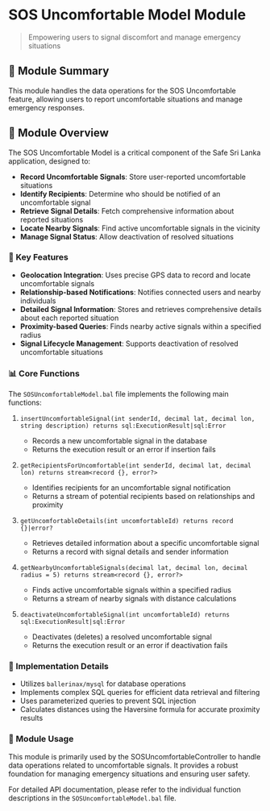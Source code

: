 # SOS Uncomfortable Model Module

> Empowering users to signal discomfort and manage emergency situations

## 📢 Module Summary

This module handles the data operations for the SOS Uncomfortable feature, allowing users to report uncomfortable situations and manage emergency responses.

## 🌟 Module Overview

The SOS Uncomfortable Model is a critical component of the Safe Sri Lanka application, designed to:

- **Record Uncomfortable Signals**: Store user-reported uncomfortable situations
- **Identify Recipients**: Determine who should be notified of an uncomfortable signal
- **Retrieve Signal Details**: Fetch comprehensive information about reported situations
- **Locate Nearby Signals**: Find active uncomfortable signals in the vicinity
- **Manage Signal Status**: Allow deactivation of resolved situations

### 🔑 Key Features

- **Geolocation Integration**: Uses precise GPS data to record and locate uncomfortable signals
- **Relationship-based Notifications**: Notifies connected users and nearby individuals
- **Detailed Signal Information**: Stores and retrieves comprehensive details about each reported situation
- **Proximity-based Queries**: Finds nearby active signals within a specified radius
- **Signal Lifecycle Management**: Supports deactivation of resolved uncomfortable situations

### 📊 Core Functions

The `SOSUncomfortableModel.bal` file implements the following main functions:

1. `insertUncomfortableSignal(int senderId, decimal lat, decimal lon, string description) returns sql:ExecutionResult|sql:Error`
   - Records a new uncomfortable signal in the database
   - Returns the execution result or an error if insertion fails

2. `getRecipientsForUncomfortable(int senderId, decimal lat, decimal lon) returns stream<record {}, error?>`
   - Identifies recipients for an uncomfortable signal notification
   - Returns a stream of potential recipients based on relationships and proximity

3. `getUncomfortableDetails(int uncomfortableId) returns record {}|error?`
   - Retrieves detailed information about a specific uncomfortable signal
   - Returns a record with signal details and sender information

4. `getNearbyUncomfortableSignals(decimal lat, decimal lon, decimal radius = 5) returns stream<record {}, error?>`
   - Finds active uncomfortable signals within a specified radius
   - Returns a stream of nearby signals with distance calculations

5. `deactivateUncomfortableSignal(int uncomfortableId) returns sql:ExecutionResult|sql:Error`
   - Deactivates (deletes) a resolved uncomfortable signal
   - Returns the execution result or an error if deactivation fails

### 🔧 Implementation Details

- Utilizes `ballerinax/mysql` for database operations
- Implements complex SQL queries for efficient data retrieval and filtering
- Uses parameterized queries to prevent SQL injection
- Calculates distances using the Haversine formula for accurate proximity results

### 🔗 Module Usage

This module is primarily used by the SOSUncomfortableController to handle data operations related to uncomfortable signals. It provides a robust foundation for managing emergency situations and ensuring user safety.

For detailed API documentation, please refer to the individual function descriptions in the `SOSUncomfortableModel.bal` file.
